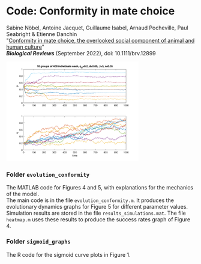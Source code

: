 # Code: Conformity in mate choice

Sabine Nöbel, Antoine Jacquet, Guillaume Isabel, Arnaud Pocheville, Paul Seabright & Etienne Danchin  
"[Conformity in mate choice, the overlooked social component of animal and human culture](https://doi.org/10.1111/brv.12899)"  
<i>**Biological Reviews**</i> (September 2022), doi: 10.1111/brv.12899  


<img title="" alt="" width="70%" height="auto" src="evolution_conformity/Figs/randmatch q0.2 d0.05 b5.00  r0.05.png">



### Folder `evolution_conformity`

The MATLAB code for Figures 4 and 5, with explanations for the mechanics of the model.  
The main code is in the file `evolution_conformity.m`. It produces the evolutionary dynamics graphs for Figure 5 for different parameter values. 
Simulation results are stored in the file `results_simulations.mat`. 
The file `heatmap.m` uses these results to produce the success rates graph of Figure 4.


### Folder `sigmoid_graphs`
The R code for the sigmoid curve plots in Figure 1.


